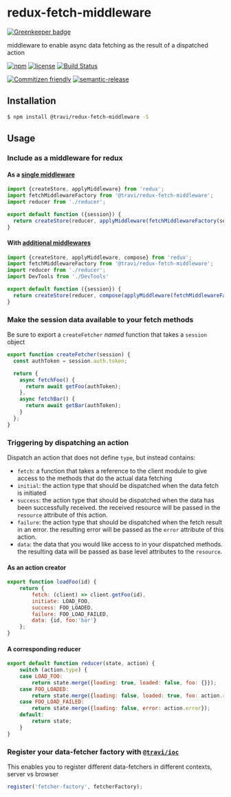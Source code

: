 # redux-fetch-middleware

[![Greenkeeper badge](https://badges.greenkeeper.io/travi/redux-fetch-middleware.svg)](https://greenkeeper.io/)

middleware to enable async data fetching as the result of a dispatched action

[![npm](https://img.shields.io/npm/v/@travi/redux-fetch-middleware.svg?maxAge=2592000)](https://www.npmjs.com/package/@travi/redux-fetch-middleware)
[![license](https://img.shields.io/github/license/travi/redux-fetch-middleware.svg)](LICENSE)
[![Build Status](https://img.shields.io/travis/travi/redux-fetch-middleware.svg?style=flat)](https://travis-ci.org/travi/redux-fetch-middleware)

[![Commitizen friendly](https://img.shields.io/badge/commitizen-friendly-brightgreen.svg)](http://commitizen.github.io/cz-cli/)
[![semantic-release](https://img.shields.io/badge/%20%20%F0%9F%93%A6%F0%9F%9A%80-semantic--release-e10079.svg)](https://github.com/semantic-release/semantic-release)

## Installation

```bash
$ npm install @travi/redux-fetch-middleware -S
```

## Usage

### Include as a middleware for redux

#### As a [single middleware](http://redux.js.org/docs/api/applyMiddleware.html)

```js
import {createStore, applyMiddleware} from 'redux';
import fetchMiddlewareFactory from '@travi/redux-fetch-middleware';
import reducer from './reducer';

export default function ({session}) {
  return createStore(reducer, applyMiddleware(fetchMiddlewareFactory(session)));
}
```

#### With [additional middlewares](http://redux.js.org/docs/api/compose.html)

```js
import {createStore, applyMiddleware, compose} from 'redux';
import fetchMiddlewareFactory from '@travi/redux-fetch-middleware';
import reducer from './reducer';
import DevTools from './DevTools'

export default function ({session}) {
  return createStore(reducer, compose(applyMiddleware(fetchMiddlewareFactory(session)), DevTools.instrument()));
}
```

### Make the session data available to your fetch methods

Be sure to export a `createFetcher` _named_ function that takes a `session` object

```js
export function createFetcher(session) {
  const authToken = session.auth.token;

  return {
    async fetchFoo() {
      return await getFoo(authToken);
    },
    async fetchBar() {
      return await getBar(authToken);
    }
  };
}
```

### Triggering by dispatching an action

Dispatch an action that does not define `type`, but instead contains:

* `fetch`: a function that takes a reference to the client module to give
  access to the methods that do the actual data fetching
* `initial`: the action type that should be dispatched when the data fetch
  is initiated
* `success`: the action type that should be dispatched when the data has
  been successfully received. the received resource will be passed in the
  `resource` attribute of this action.
* `failure`: the action type that should be dispatched when the fetch result
  in an error. the resulting error will be passed as the `error` attribute of
  this action.
* `data`: the data that you would like access to in your dispatched methods.
  the resulting data will be passed as base level attributes to the `resource`.

#### As an action creator

```js
export function loadFoo(id) {
    return {
        fetch: (client) => client.getFoo(id),
        initiate: LOAD_FOO,
        success: FOO_LOADED,
        failure: FOO_LOAD_FAILED,
        data: {id, foo:'bar'}
    };
}
```

#### A corresponding reducer

```js
export default function reducer(state, action) {
    switch (action.type) {
    case LOAD_FOO:
        return state.merge({loading: true, loaded: false, foo: {}});
    case FOO_LOADED:
        return state.merge({loading: false, loaded: true, foo: action.resource});
    case FOO_LOAD_FAILED:
        return state.merge({loading: false, error: action.error});
    default:
        return state;
    }
}
```

### Register your data-fetcher factory with [`@travi/ioc`](https://github.com/travi/ioc)

This enables you to register different data-fetchers in different contexts,
server vs browser

```js
register('fetcher-factory', fetcherFactory);
```
